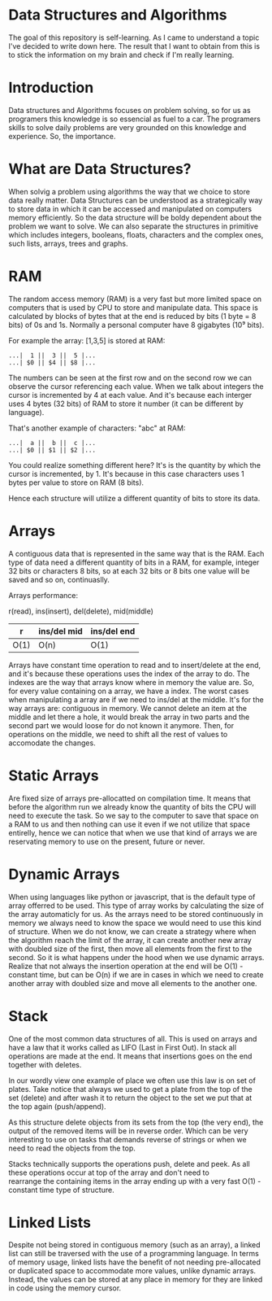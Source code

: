 # Data Structures and Algorithms

The goal of this repository is self-learning. As I came to understand a topic I've decided to write down here.
The result that I want to obtain from this is to stick the information on my brain and check if I'm really learning.

# Introduction

Data structures and Algorithms focuses on problem solving, so for us as programers this knowledge is so essencial as fuel to a car.
The programers skills to solve daily problems are very grounded on this knowledge and experience. So, the importance.

# What are Data Structures?

When solvig a problem using algorithms the way that we choice to store data really matter. 
Data Structures can be understood as a strategically way to store data in which it can be accessed and manipulated on computers memory efficiently.
So the data structure will be boldy dependent about the problem we want to solve. 
We can also separate the structures in primitive which includes integers, booleans, floats, characters and the complex ones, such lists, arrays, trees and graphs.

# RAM

The random access memory (RAM) is a very fast but more limited space on computers that is used by CPU to store and manipulate data.
This space is calculated by blocks of bytes that at the end is reduced by bits (1 byte = 8 bits) of 0s and 1s. 
Normally a personal computer have 8 gigabytes (10⁹ bits).

For example the array: [1,3,5] is stored at RAM:

```
...|  1 ||  3 ||  5 |...
...| $0 || $4 || $8 |...
```

The numbers can be seen at the first row and on the second row we can observe the cursor referencing each value.
When we talk about integers the cursor is incremented by 4 at each value. And it's because each interger uses 4 bytes (32 bits) of RAM to store it number (it can be different by language).

That's another example of characters: "abc" at RAM:

```
...|  a ||  b ||  c |...
...| $0 || $1 || $2 |...
```

You could realize something different here? It's is the quantity by which the cursor is incremented, by 1.
It's because in this case characters uses 1 bytes per value to store on RAM (8 bits).

Hence each structure will utilize a different quantity of bits to store its data.

# Arrays
A contiguous data that is represented in the same way that is the RAM. Each type of data need a different quantity of bits in a RAM, for example, integer 32 bits or characters 8 bits, so at each 32 bits or 8 bits one value will be saved and so on, continuaslly.

Arrays performance:

r(read), ins(insert), del(delete), mid(middle)

|   r   | ins/del mid | ins/del end |
|  ---  | ----------- | ----------- |
|  O(1) | O(n)        | O(1)        |

Arrays have constant time operation to read and to insert/delete at the end, and it's because these operations uses the index of the array to do. The indexes are the way that arrays know where in memory the value are. So, for every value containing on a array, we have a index. The worst cases when manipulating a array are if we need to ins/del at the middle. It's for the way arrays are: contiguous in memory. We cannot delete an item at the middle and let there a hole, it would break the array in two parts and the second part we would loose for do not known it anymore. Then, for operations on the middle, we need to shift all the rest of values to accomodate the changes.

# Static Arrays
Are fixed size of arrays pre-allocatted on compilation time. It means that before the algorithm run we already know the quantity of bits the CPU will need to execute the task. So we say to the computer to save that space on a RAM to us and then nothing can use it even if we not utilize that space entirelly, hence we can notice that when we use that kind of arrays we are reservating memory to use on the present, future or never. 

# Dynamic Arrays
When using languages like python or javascript, that is the default type of array offerred to be used. This type of array works by calculating the size of the array automaticly for us. As the arrays need to be stored continuously in memory we always need to know the space we would need to use this kind of structure. When we do not know, we can create a strategy where when the algorithm reach the limit of the array, it can create another new array with doubled size of the first, then move all elements from the first to the second. So it is what happens under the hood when we use dynamic arrays.
Realize that not always the insertion operation at the end will be O(1) - constant time, but can be O(n) if we are in cases in which we need to create another array with doubled size and move all elements to the another one.

# Stack
One of the most common data structures of all. This is used on arrays and have a law that it works called as LIFO (Last in First Out). In stack all operations are made at the end. It means that insertions goes on the end together with deletes.

In our wordly view one example of place we often use this law is on set of plates. Take notice that always we used to get a plate from the top of the set (delete) and after wash it to return the object to the set we put that at the top again (push/append).

As this structure delete objects from its sets from the top (the very end), the output of the removed items will be in reverse order. Which can be very interesting to use on tasks that demands reverse of strings or when we need to read the objects from the top.

Stacks technically supports the operations push, delete and peek. As all these operations occur at top of the array and don't need to rearrange the containing items in the array ending up with a very fast O(1) - constant time type of structure.

# Linked Lists

Despite not being stored in contiguous memory (such as an array), a linked list can still be traversed with the use of a programming language. In terms of memory usage, linked lists have the benefit of not needing pre-allocated or duplicated space to accommodate more values, unlike dynamic arrays. Instead, the values can be stored at any place in memory for they are linked in code using the memory cursor.


